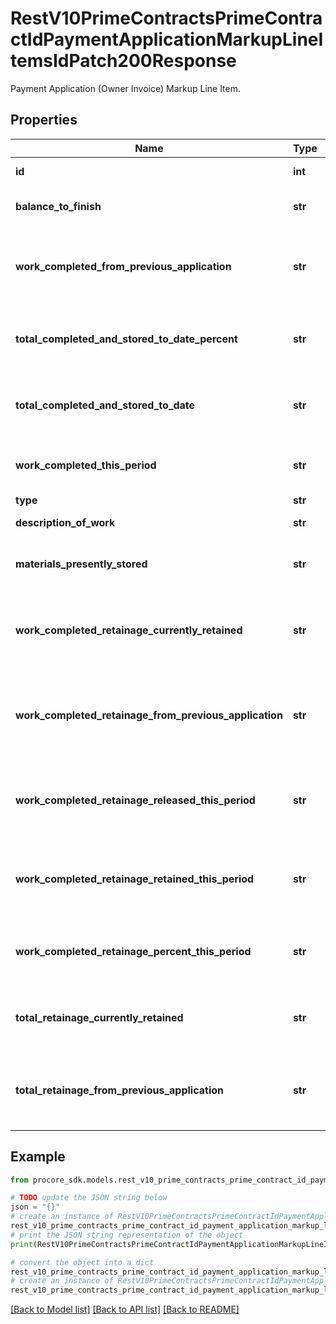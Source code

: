 # RestV10PrimeContractsPrimeContractIdPaymentApplicationMarkupLineItemsIdPatch200Response

Payment Application (Owner Invoice) Markup Line Item.

## Properties

Name | Type | Description | Notes
------------ | ------------- | ------------- | -------------
**id** | **int** | Unique integer ID | [optional] 
**balance_to_finish** | **str** | Balance to finish amount | [optional] 
**work_completed_from_previous_application** | **str** | Work completed from previous application amount | [optional] 
**total_completed_and_stored_to_date_percent** | **str** | Total completed and stored to date percent | [optional] 
**total_completed_and_stored_to_date** | **str** | Total completed and stored to date amount | [optional] 
**work_completed_this_period** | **str** | The amount of work completed this period | [optional] 
**type** | **str** | Object type | [optional] 
**description_of_work** | **str** | Description of work | [optional] 
**materials_presently_stored** | **str** | The amount of materials presently stored | [optional] 
**work_completed_retainage_currently_retained** | **str** | Work completed retainage currently retained amount | [optional] 
**work_completed_retainage_from_previous_application** | **str** | Work completed retainage amount from previous application | [optional] 
**work_completed_retainage_released_this_period** | **str** | Work completed retainage amount released this period | [optional] 
**work_completed_retainage_retained_this_period** | **str** | Work completed retainage amount retained this period | [optional] 
**work_completed_retainage_percent_this_period** | **str** | Work completed retainage percent this period | [optional] 
**total_retainage_currently_retained** | **str** | Total retainage amount currently retained | [optional] 
**total_retainage_from_previous_application** | **str** | Total retainage amount from previous application | [optional] 

## Example

```python
from procore_sdk.models.rest_v10_prime_contracts_prime_contract_id_payment_application_markup_line_items_id_patch200_response import RestV10PrimeContractsPrimeContractIdPaymentApplicationMarkupLineItemsIdPatch200Response

# TODO update the JSON string below
json = "{}"
# create an instance of RestV10PrimeContractsPrimeContractIdPaymentApplicationMarkupLineItemsIdPatch200Response from a JSON string
rest_v10_prime_contracts_prime_contract_id_payment_application_markup_line_items_id_patch200_response_instance = RestV10PrimeContractsPrimeContractIdPaymentApplicationMarkupLineItemsIdPatch200Response.from_json(json)
# print the JSON string representation of the object
print(RestV10PrimeContractsPrimeContractIdPaymentApplicationMarkupLineItemsIdPatch200Response.to_json())

# convert the object into a dict
rest_v10_prime_contracts_prime_contract_id_payment_application_markup_line_items_id_patch200_response_dict = rest_v10_prime_contracts_prime_contract_id_payment_application_markup_line_items_id_patch200_response_instance.to_dict()
# create an instance of RestV10PrimeContractsPrimeContractIdPaymentApplicationMarkupLineItemsIdPatch200Response from a dict
rest_v10_prime_contracts_prime_contract_id_payment_application_markup_line_items_id_patch200_response_from_dict = RestV10PrimeContractsPrimeContractIdPaymentApplicationMarkupLineItemsIdPatch200Response.from_dict(rest_v10_prime_contracts_prime_contract_id_payment_application_markup_line_items_id_patch200_response_dict)
```
[[Back to Model list]](../README.md#documentation-for-models) [[Back to API list]](../README.md#documentation-for-api-endpoints) [[Back to README]](../README.md)


